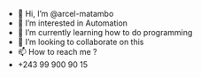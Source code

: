 - 👋 Hi, I’m @arcel-matambo
- 👀 I’m interested in Automation 
- 🌱 I’m currently learning how to do programming
- 💞️ I’m looking to collaborate on this
- 📫 How to reach me ?
- +243 99 900 90 15

<!---
arcel-matambo/arcel-matambo is a ✨ special ✨ repository because its `README.md` (this file) appears on your GitHub profile.
You can click the Preview link to take a look at your changes.
--->
